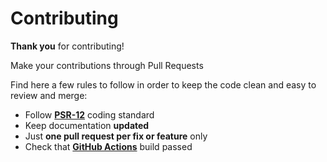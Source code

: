# Contributing

**Thank you** for contributing!

Make your contributions through Pull Requests

Find here a few rules to follow in order to keep the code clean and easy to review and merge:

- Follow **[PSR-12](https://github.com/php-fig/fig-standards/blob/master/accepted/PSR-12-extended-coding-style-guide.md)** coding standard
- Keep documentation **updated**
- Just **one pull request per fix or feature** only
- Check that **[GitHub Actions](https://github.com/juliangut/php-cs-fixer-custom-fixers/actions)** build passed
